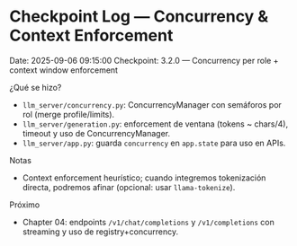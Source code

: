 # Checkpoint Log — Concurrency & Context Enforcement

Date: 2025-09-06 09:15:00
Checkpoint: 3.2.0 — Concurrency per role + context window enforcement

¿Qué se hizo?
- `llm_server/concurrency.py`: ConcurrencyManager con semáforos por rol (merge profile/limits).
- `llm_server/generation.py`: enforcement de ventana (tokens ~ chars/4), timeout y uso de ConcurrencyManager.
- `llm_server/app.py`: guarda `concurrency` en `app.state` para uso en APIs.

Notas
- Context enforcement heurístico; cuando integremos tokenización directa, podremos afinar (opcional: usar `llama-tokenize`).

Próximo
- Chapter 04: endpoints `/v1/chat/completions` y `/v1/completions` con streaming y uso de registry+concurrency.

